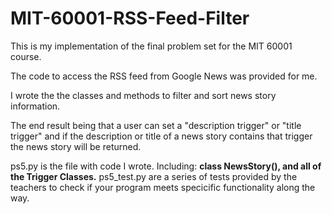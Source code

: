 # MIT-60001-RSS-Feed-Filter
This is my implementation of the final problem set for the MIT 60001 course.

The code to access the RSS feed from Google News was provided for me. 

I wrote the  the classes and methods to filter and sort news story information.

The end result being that a user can set a "description trigger" or "title trigger" and if the description or title of a news story contains that trigger the news story will be returned.

ps5.py is the file with code I wrote.
Including: **class NewsStory(), and all of the Trigger Classes.**
ps5_test.py are a series of tests provided by the teachers to check if your program meets specicific functionality along the way.
